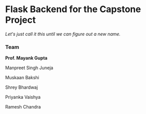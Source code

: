 # Flask Backend for the Capstone Project

*Let's just call it this until we can figure out a new name.*



### Team
**Prof. Mayank Gupta**

Manpreet Singh Juneja

Muskaan Bakshi

Shrey Bhardwaj

Priyanka Vaishya

Ramesh Chandra

